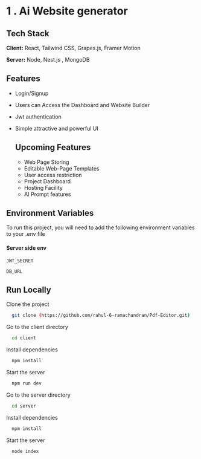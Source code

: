 # 1 . Ai Website generator 



## Tech Stack

**Client:** React, Tailwind CSS, Grapes.js, Framer Motion

**Server:** Node, Nest.js , MongoDB


## Features

- Login/Signup
- Users can Access the Dashboard and Website Builder
- Jwt authentication
- Simple attractive and powerful UI

  ## Upcoming Features
  
  - Web Page Storing
  - Editable Web-Page Templates
  - User access restriction
  - Project Dashboard
  - Hosting Facility
  - AI Prompt features


## Environment Variables

To run this project, you will need to add the following environment variables to your .env file

#### Server side env


`JWT_SECRET`

`DB_URL`

## Run Locally

Clone the project

```bash
  git clone (https://github.com/rahul-6-ramachandran/Pdf-Editor.git)
```

Go to the client directory

```bash
  cd client
```

Install dependencies

```bash
  npm install
```

Start the server

```bash
  npm run dev
```
Go to the server directory

```bash
  cd server
```

Install dependencies

```bash
  npm install
```

Start the server

```bash
  node index
```

